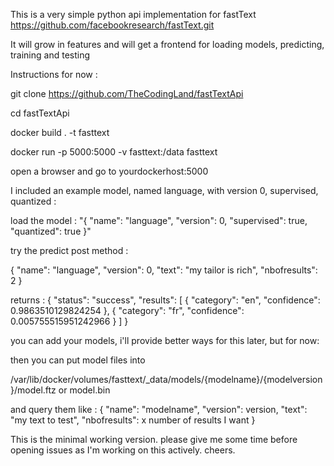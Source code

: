 This is a very simple python api implementation for fastText https://github.com/facebookresearch/fastText.git

It will grow in features and will get a frontend for loading models, predicting, training and testing



Instructions for now : 

  git clone https://github.com/TheCodingLand/fastTextApi

  cd fastTextApi

  docker build . -t fasttext

  docker run -p 5000:5000 -v fasttext:/data fasttext


open a browser and go to yourdockerhost:5000

I included an example model, named language, with version 0, supervised, quantized :

load the model :
"{
  "name": "language",
  "version": 0,
  "supervised": true,
  "quantized": true
}"

try the predict post method :

{
  "name": "language",
  "version": 0,
  "text": "my tailor is rich",
  "nbofresults": 2
}

returns :
{
  "status": "success",
  "results": [
    {
      "category": "en",
      "confidence": 0.9863510129824254
    },
    {
      "category": "fr",
      "confidence": 0.005755515951242966
    }
  ]
}




you can add your models, i'll provide better ways for this later, but for now:

then you can put model files into 

/var/lib/docker/volumes/fasttext/_data/models/{modelname}/{modelversion}/model.ftz or model.bin

and query them like :
{
  "name": "modelname",
  "version": version,
  "text": "my text to test",
  "nbofresults": x number of results I want
}


This is the minimal working version. please give me some time before opening issues as I'm working on this actively. cheers.